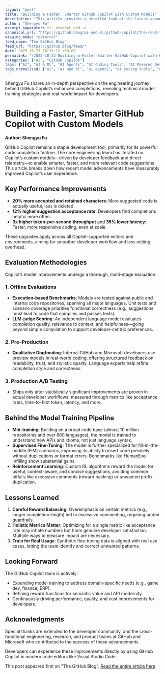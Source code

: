 ```yaml
---
layout: "post"
title: "Building a Faster, Smarter GitHub Copilot with Custom Models"
description: "This article provides a detailed look at the latest advancements in GitHub Copilot’s code completion functionality, outlining improvements in custom model development, evaluation methodologies (including offline benchmarks and reinforcement learning), and the measurable impact these updates have on developer workflow. Delving into engineering decisions—such as optimizing for accepted and retained characters, balancing metrics, and training techniques—the post transparently explains both successes and lessons learned in evolving GitHub Copilot. Readers will gain an understanding of the technical processes behind Copilot’s enhanced performance across diverse code editors and programming languages."
author: "Shengyu Fu"
excerpt_separator: <!--excerpt_end-->
canonical_url: "https://github.blog/ai-and-ml/github-copilot/the-road-to-better-completions-building-a-faster-smarter-github-copilot-with-a-new-custom-model/"
viewing_mode: "external"
feed_name: "The GitHub Blog"
feed_url: "https://github.blog/feed/"
date: 2025-10-23 18:31:12 +00:00
permalink: "/2025-10-23-Building-a-Faster-Smarter-GitHub-Copilot-with-Custom-Models.html"
categories: ["AI", "GitHub Copilot"]
tags: ["AI", "AI & ML", "AI Agents", "AI Coding Tools", "AI Powered Development", "Code Completion", "Custom Models", "Developer Tools", "Editor Integration", "Fine Tuning", "GitHub Copilot", "HumanEval", "LLM", "LLM Judge", "Machine Learning Evaluation", "Model Training", "News", "Offline Evaluation", "Real Time Code Suggestions", "Reinforcement Learning", "Unit Testing"]
tags_normalized: ["ai", "ai and ml", "ai agents", "ai coding tools", "ai powered development", "code completion", "custom models", "developer tools", "editor integration", "fine tuning", "github copilot", "humaneval", "llm", "llm judge", "machine learning evaluation", "model training", "news", "offline evaluation", "real time code suggestions", "reinforcement learning", "unit testing"]
---
```


Shengyu Fu shares an in-depth perspective on the engineering journey behind GitHub Copilot’s enhanced completions, revealing technical model training strategies and real-world impact for developers.<!--excerpt_end-->

# Building a Faster, Smarter GitHub Copilot with Custom Models

**Author: Shengyu Fu**

GitHub Copilot remains a staple development tool, primarily for its powerful code completion feature. The core engineering team has iterated on Copilot’s custom models—driven by developer feedback and direct telemetry—to enable smarter, faster, and more relevant code suggestions. This article breaks down how recent model advancements have measurably improved Copilot’s user experience.

## Key Performance Improvements

- **20% more accepted and retained characters**: More suggested code is actually useful, less is deleted.
- **12% higher suggestion acceptance rate**: Developers find completions helpful more often.
- **3x higher token-per-second throughput** and **35% lower latency**: Faster, more responsive coding, even at scale.

These upgrades apply across all Copilot-supported editors and environments, aiming for smoother developer workflow and less editing overhead.

## Evaluation Methodologies

Copilot’s model improvements undergo a thorough, multi-stage evaluation:

### 1. Offline Evaluations

- **Execution-based Benchmarks**: Models are tested against public and internal code repositories, spanning all major languages. Unit tests and scenario coverage priorities functional correctness (e.g., suggestions must lead to code that compiles and passes tests).
- **LLM-judge Scoring**: An independent language model evaluates completion quality, relevance to context, and helpfulness—going beyond simple compilation to support developer-centric preferences.

### 2. Pre-Production

- **Qualitative Dogfooding**: Internal GitHub and Microsoft developers use preview models in real-world coding, offering structured feedback on readability, trust, and stylistic quality. Language experts help refine completion style and correctness.

### 3. Production A/B Testing

- Ships only after statistically significant improvements are proven in actual developer workflows, measured through metrics like acceptance rates, time-to-first token, latency, and more.

## Behind the Model Training Pipeline

- **Mid-training**: Building on a broad code base (almost 10 million repositories and over 600 languages), the model is trained to understand new APIs and idioms, not just language syntax.
- **Supervised Fine-Tuning**: The model is further specialized for fill-in-the-middle (FIM) scenarios, improving its ability to insert code precisely without duplications or format errors. Benchmarks like HumanEval Infilling show substantial gains.
- **Reinforcement Learning**: Custom RL algorithms reward the model for useful, context-aware, and concise suggestions, avoiding common pitfalls like excessive comments (reward hacking) or unwanted prefix duplication.

## Lessons Learned

1. **Careful Reward Balancing**: Overemphasis on certain metrics (e.g., longer completion length) led to excessive commenting, requiring added guardrails.
2. **Holistic Metrics Matter**: Optimizing for a single metric like acceptance rate may inflate numbers but harm genuine developer satisfaction. Multiple ways to measure impact are necessary.
3. **Train for Real Usage**: Synthetic fine-tuning data is aligned with real use cases, letting the team identify and correct unwanted patterns.

## Looking Forward

The GitHub Copilot team is actively:

- Expanding model training to address domain-specific needs (e.g., game dev, finance, ERP).
- Refining reward functions for semantic value and API modernity.
- Continuously driving performance, quality, and cost improvements for developers.

## Acknowledgments

Special thanks are extended to the developer community, and the cross-functional engineering, research, and product teams at GitHub and Microsoft who contributed to the success of these advancements.

Developers can experience these improvements directly by using GitHub Copilot in modern code editors like Visual Studio Code.

This post appeared first on "The GitHub Blog". [Read the entire article here](https://github.blog/ai-and-ml/github-copilot/the-road-to-better-completions-building-a-faster-smarter-github-copilot-with-a-new-custom-model/)
